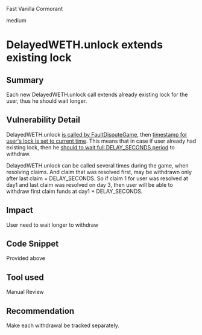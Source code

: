 Fast Vanilla Cormorant

medium

# DelayedWETH.unlock extends existing lock

## Summary
Each new DelayedWETH.unlock call extends already existing lock for the user, thus he should wait longer.

## Vulnerability Detail
DelayedWETH.unlock [is called by FaultDisputeGame](https://github.com/sherlock-audit/2024-02-optimism-2024/blob/main/optimism/packages/contracts-bedrock/src/dispute/FaultDisputeGame.sol#L704), then [timestamp for user's lock is set to current time](https://github.com/sherlock-audit/2024-02-optimism-2024/blob/main/optimism/packages/contracts-bedrock/src/dispute/weth/DelayedWETH.sol#L64). This means that in case if user already had existing lock, then he [should to wait full DELAY_SECONDS period](https://github.com/sherlock-audit/2024-02-optimism-2024/blob/main/optimism/packages/contracts-bedrock/src/dispute/weth/DelayedWETH.sol#L79C32-L79C45) to withdraw.

DelayedWETH.unlock can be called several times during the game, when resolving claims. And claim that was resolved first, may be withdrawn only after last claim + DELAY_SECONDS. So if claim 1 for user was resolved at day1 and last claim was resolved on day 3, then user will be able to withdraw first claim funds at day1 + DELAY_SECONDS.

## Impact
User need to wait longer to withdraw
## Code Snippet
Provided above
## Tool used

Manual Review

## Recommendation
Make each withdrawal be tracked separately.